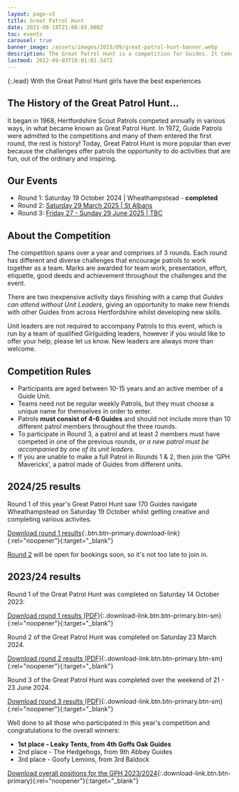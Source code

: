 ```yaml
---
layout: page-v5
title: Great Patrol Hunt
date: 2021-08-18T21:08:03.000Z
toc: events
carousel: true
banner_image: /assets/images/2023/09/great-patrol-hunt-banner.webp
description: The Great Patrol Hunt is a competition for Guides. It takes place over three rounds culminating in a residential weekend.
lastmod: 2022-09-03T10:01:02.547Z
---
```

{:.lead}
With the Great Patrol Hunt girls have the best experiences

## The History of the Great Patrol Hunt&#8230;

It began in 1968, Hertfordshire Scout Patrols competed annually in various ways, in what became known as Great Patrol Hunt. In 1972, Guide Patrols were admitted to the competitions and many of them entered the first round, the rest is history! Today, Great Patrol Hunt is more popular than ever because the challenges offer patrols the opportunity to do activities that are fun, out of the ordinary and inspiring.

## Our Events

- Round 1: Saturday 19 October 2024 \| Wheathampstead - **completed**
- Round 2: [Saturday 29 March 2025 \| St Albans](/event/gph-r2/)
- Round 3: [Friday 27 - Sunday 29 June 2025 \| TBC](/event/gph-r3/)

## About the Competition

The competition spans over a year and comprises of 3 rounds. Each round has different and diverse challenges that encourage patrols to work together as a team. Marks are awarded for team work, presentation, effort, etiquette, good deeds and achievement throughout the challenges and the event.

There are two inexpensive activity days finishing with a camp that *Guides can attend without Unit Leaders*, giving an opportunity to make new friends with other Guides from across Hertfordshire whilst developing new skills.

Unit leaders are not required to accompany Patrols to this event, which is run by a team of qualified Girlguiding leaders, however if you would like to offer your help, please let us know.  New leaders are always more than welcome.

## Competition Rules

- Participants are aged between 10-15 years and an active member of a Guide Unit.
- Teams need not be regular weekly Patrols, but they must choose a unique name for themselves in order to enter.
- Patrols **must consist of 4-6 Guides** and should not include more than 10 different patrol members throughout the three rounds.
- To participate in Round 3, a patrol and at least 2 members must have competed in one of the previous rounds, *or a new patrol must be accompanied by one of its unit leaders.*
- If you are unable to make a full Patrol in Rounds 1 &amp; 2,  then  join the &#8216;GPH Mavericks&#8217;, a patrol made of Guides from different units.

## 2024/25 results

Round 1 of this year's Great Patrol Hunt saw 170 Guides navigate Wheathampstead on Saturday 19 October whilst getting creative and completing various activites.

[Download round 1 results](/assets/docs/2024/gph-2425-r1-results.pdf){:.btn.btn-primary.download-link}{:rel="noopener"}{:target="_blank"}

[Round 2](/event/gph-r2/) will be open for bookings soon, so it's not too late to join in.

## 2023/24 results

Round 1 of the Great Patrol Hunt was completed on Saturday 14 October 2023:

[Download round 1 results (PDF)](/assets/docs/2023/great-patrol-hunt-round1-23-24.pdf){:.download-link.btn.btn-primary.btn-sm}{:rel="noopener"}{:target="_blank"}

Round 2 of the Great Patrol Hunt was completed on Saturday 23 March 2024.

[Download round 2 results (PDF)](/assets/docs/2024/gph-2024-r2-results.pdf){:.download-link.btn.btn-primary.btn-sm}{:rel="noopener"}{:target="_blank"}

Round 3 of the Great Patrol Hunt was completed over the weekend of 21 - 23 June 2024.

[Download round 3 results (PDF)](/assets/docs/2024/gph-2024-r3-results.pdf){:.download-link.btn.btn-primary.btn-sm}{:rel="noopener"}{:target="_blank"}

Well done to all those who participated in this year's competition and congratulations to the overall winners:

- **1st place - Leaky Tents, from 4th Goffs Oak Guides**
- 2nd place - The Hedgehogs, from 9th Abbey Guides
- 3rd place - Goofy Lemons, from 3rd Baldock

[Download overall positions for the GPH 2023/2024](/assets/docs/2024/gph-2024-overall-results.pdf){:.download-link.btn.btn-primary}{:rel="noopener"}{:target="_blank"}
